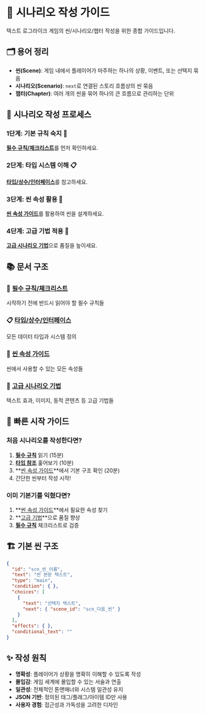# 📖 시나리오 작성 가이드

텍스트 로그라이크 게임의 씬/시나리오/챕터 작성을 위한 종합 가이드입니다.

## 🗂️ 용어 정리

- **씬(Scene)**: 게임 내에서 플레이어가 마주하는 하나의 상황, 이벤트, 또는 선택지 묶음
- **시나리오(Scenario)**: `next`로 연결된 스토리 흐름상의 씬 묶음
- **챕터(Chapter)**: 여러 개의 씬을 묶어 하나의 큰 흐름으로 관리하는 단위

## 🎯 시나리오 작성 프로세스

### 1단계: 기본 규칙 숙지 🚨
[**필수 규칙/체크리스트**](./SCENARIO-RULES.md)를 먼저 확인하세요.

### 2단계: 타입 시스템 이해 📋
[**타입/상수/인터페이스**](./SCENARIO-TYPE-REFERENCE.md)를 참고하세요.

### 3단계: 씬 속성 활용 🎯
[**씬 속성 가이드**](./SCENARIO-ATTRIBUTES.md)를 활용하여 씬을 설계하세요.

### 4단계: 고급 기법 적용 🎨
[**고급 시나리오 기법**](./SCENARIO-ADVANCED-TECHNIQUES.md)으로 품질을 높이세요.

## 📚 문서 구조

### 🚨 [필수 규칙/체크리스트](./SCENARIO-RULES.md)
시작하기 전에 반드시 읽어야 할 필수 규칙들

### 📋 [타입/상수/인터페이스](./SCENARIO-TYPE-REFERENCE.md)
모든 데이터 타입과 시스템 정의

### 🎯 [씬 속성 가이드](./SCENARIO-ATTRIBUTES.md)
씬에서 사용할 수 있는 모든 속성들

### 🎨 [고급 시나리오 기법](./SCENARIO-ADVANCED-TECHNIQUES.md)
텍스트 효과, 이미지, 동적 콘텐츠 등 고급 기법들

## 🚀 빠른 시작 가이드

### 처음 시나리오를 작성한다면?
1. **[필수 규칙](./SCENARIO-RULES.md)** 읽기 (15분)
2. **[타입 참조](./SCENARIO-TYPE-REFERENCE.md)** 훑어보기 (10분)
3. **[씬 속성 가이드](./SCENARIO-ATTRIBUTES.md)**에서 기본 구조 확인 (20분)
4. 간단한 씬부터 작성 시작!

### 이미 기본기를 익혔다면?
1. **[씬 속성 가이드](./SCENARIO-ATTRIBUTES.md)**에서 필요한 속성 찾기
2. **[고급 기법](./SCENARIO-ADVANCED-TECHNIQUES.md)**으로 품질 향상
3. **[필수 규칙](./SCENARIO-RULES.md)** 체크리스트로 검증

## 🏗️ 기본 씬 구조

```json
{
  "id": "scn_씬_이름",
  "text": "씬 본문 텍스트",
  "type": "main",
  "condition": { },
  "choices": [
    {
      "text": "선택지 텍스트",
      "next": { "scene_id": "scn_다음_씬" }
    }
  ],
  "effects": { },
  "conditional_text": ""
}
```

## ✨ 작성 원칙

- **명확성**: 플레이어가 상황을 명확히 이해할 수 있도록 작성
- **몰입감**: 게임 세계에 몰입할 수 있는 서술과 연출
- **일관성**: 전체적인 톤앤매너와 시스템 일관성 유지
- **JSON 기반**: 정의된 태그/플래그/아이템 ID만 사용
- **사용자 경험**: 접근성과 가독성을 고려한 디자인 